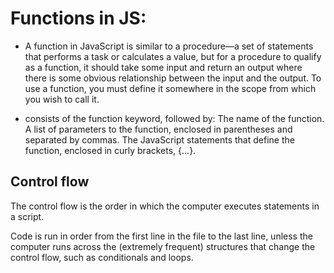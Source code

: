 # Functions in JS:

* A function in JavaScript is similar to a procedure—a set of statements that performs a task or calculates a value, but for a procedure to qualify as a function, it should take some input and return an output where there is some obvious relationship between the input and the output. To use a function, you must define it somewhere in the scope from which you wish to call it.

* consists of the function keyword, followed by:
The name of the function.
A list of parameters to the function, enclosed in parentheses and separated by commas.
The JavaScript statements that define the function, enclosed in curly brackets, {...}.

## Control flow
The control flow is the order in which the computer executes statements in a script.

Code is run in order from the first line in the file to the last line, unless the computer runs across the (extremely frequent) structures that change the control flow, such as conditionals and loops. 